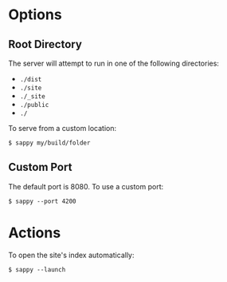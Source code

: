 # Options

## Root Directory

The server will attempt to run in one of the following directories:

- `./dist`
- `./site`
- `./_site`
- `./public`
- `./`

To serve from a custom location:

```
$ sappy my/build/folder
```

## Custom Port

The default port is 8080. To use a custom port:

```
$ sappy --port 4200
```

# Actions

To open the site's index automatically:

```
$ sappy --launch
```

